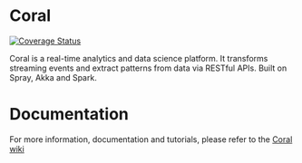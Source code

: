 Coral
=====

[![Coverage Status](https://coveralls.io/repos/coral-streaming/coral/badge.svg?branch=master)](https://coveralls.io/r/coral-streaming/coral)

Coral is a real-time analytics and data science platform. It transforms streaming events and extract patterns from data via RESTful APIs. Built on Spray, Akka and Spark.

Documentation
===

For more information, documentation and tutorials, please refer to the [Coral wiki](http://coral-streaming.github.io)

